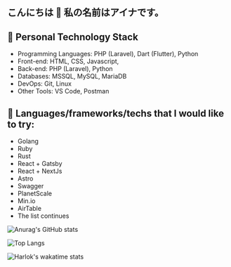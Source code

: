 ## こんにちは 👋 私の名前はアイナです。

<!--
**ainanabilahh/ainanabilahh** is a ✨ _special_ ✨ repository because its `README.md` (this file) appears on your GitHub profile.

Here are some ideas to get you started:

- 🔭 I’m currently working on ...
- 🌱 I’m currently learning ...
- 👯 I’m looking to collaborate on ...
- 🤔 I’m looking for help with ...
- 💬 Ask me about ...
- 📫 How to reach me: ...
- 😄 Pronouns: ...
- ⚡ Fun fact: ...
-->

## 🔭 Personal Technology Stack

- Programming Languages: PHP (Laravel), Dart (Flutter), Python
- Front-end: HTML, CSS, Javascript,
- Back-end: PHP (Laravel), Python
- Databases: MSSQL, MySQL, MariaDB
- DevOps: Git, Linux
- Other Tools: VS Code, Postman

## 🌱 Languages/frameworks/techs that I would like to try:

- Golang
- Ruby
- Rust
- React + Gatsby
- React + NextJs
- Astro
- Swagger
- PlanetScale
- Min.io
- AirTable
- The list continues


![Anurag's GitHub stats](https://github-readme-stats.vercel.app/api?username=ainanabilahh&show_icons=true&theme=github_dark_dimmed&include_all_commits=true&hide_rank=false)

![Top Langs](https://github-readme-stats.vercel.app/api/top-langs/?username=ainanabilahh&layout=compact&theme=github_dark_dimmed)

![Harlok's wakatime stats](https://github-readme-stats.vercel.app/api/wakatime?username=@ainanabilahh&layout=compact&theme=github_dark_dimmed)
